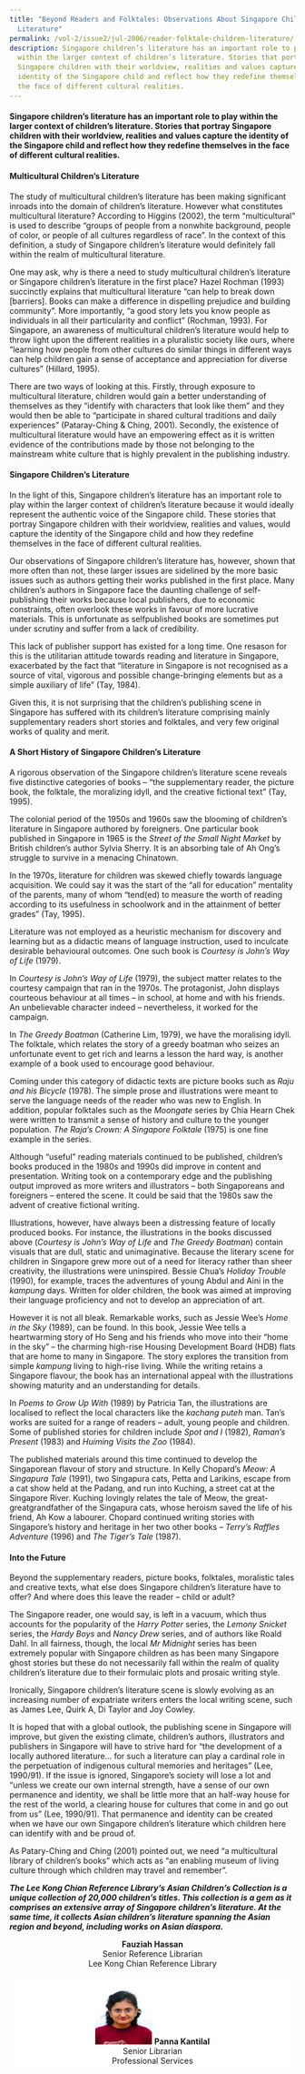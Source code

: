 ```yaml
---
title: "Beyond Readers and Folktales: Observations About Singapore Children’s
  Literature"
permalink: /vol-2/issue2/jul-2006/reader-folktale-children-literature/
description: Singapore children’s literature has an important role to play
  within the larger context of children’s literature. Stories that portray
  Singapore children with their worldview, realities and values capture the
  identity of the Singapore child and reflect how they redefine themselves in
  the face of different cultural realities.
---
```

####  Singapore children’s literature has an important role to play within the larger context of children’s literature. Stories that portray Singapore children with their worldview, realities and values capture the identity of the Singapore child and reflect how they redefine themselves in the face of different cultural realities.

#### **Multicultural Children’s Literature**
The study of multicultural children’s literature has been making significant inroads into the domain of children’s literature. However what constitutes multicultural literature? According to Higgins (2002), the term “multicultural” is used to describe “groups of people from a nonwhite background, people of color, or people of all cultures regardless of race”. In the context of this definition, a study of Singapore children’s literature would definitely fall within the realm of multicultural literature.

One may ask, why is there a need to study multicultural children’s literature or Singapore children’s literature in the first place? Hazel Rochman (1993) succinctly explains that multicultural literature “can help to break down \[barriers\]. Books can make a difference in dispelling prejudice and building community”. More importantly, “a good story lets you know people as individuals in all their particularity and conflict” (Rochman, 1993). For Singapore, an awareness of multicultural children’s literature would help to throw light upon the different realities in a pluralistic society like ours, where “learning how people from other cultures do similar things in different ways can help children gain a sense of acceptance and appreciation for diverse cultures” (Hillard, 1995).

There are two ways of looking at this. Firstly, through exposure to multicultural literature, children would gain a better understanding of themselves as they “identify with characters that look like them” and they would then be able to “participate in shared cultural traditions and daily experiences” (Pataray-Ching &amp; Ching, 2001). Secondly, the existence of multicultural literature would have an empowering effect as it is written evidence of the contributions made by those not belonging to the mainstream white culture that is highly prevalent in the publishing industry.

#### **Singapore Children’s Literature**
In the light of this, Singapore children’s literature has an important role to play within the larger context of children’s literature because it would ideally represent the authentic voice of the Singapore child. These stories that portray Singapore children with their worldview, realities and values, would capture the identity of the Singapore child and how they redefine themselves in the face of different cultural realities.

Our observations of Singapore children’s literature has, however, shown that more often than not, these larger issues are sidelined by the more basic issues such as authors getting their works published in the first place. Many children’s authors in Singapore face the daunting challenge of self-publishing their works because local publishers, due to economic constraints, often overlook these works in favour of more lucrative materials. This is unfortunate as selfpublished books are sometimes put under scrutiny and suffer from a lack of credibility.

This lack of publisher support has existed for a long time. One resason for this is the utilitarian attitude towards reading and literature in Singapore, exacerbated by the fact that “literature in Singapore is not recognised as a source of vital, vigorous and possible change-bringing elements but as a simple auxiliary of life” (Tay, 1984).

Given this, it is not surprising that the children’s publishing scene in Singapore has suffered with its children’s literature comprising mainly supplementary readers short stories and folktales, and very few original works of quality and merit.

#### **A Short History of Singapore Children’s Literature**
A rigorous observation of the Singapore children’s literature scene reveals five distinctive categories of books – “the supplementary reader, the picture book, the folktale, the moralizing idyll, and the creative fictional text” (Tay, 1995).

The colonial period of the 1950s and 1960s saw the blooming of children’s literature in Singapore authored by foreigners. One particular book published in Singapore in 1965 is the *Street of the Small Night Market* by British children’s author Sylvia Sherry. It is an absorbing tale of Ah Ong’s struggle to survive in a menacing Chinatown.

In the 1970s, literature for children was skewed chiefly towards language acquisition. We could say it was the start of the “all for education” mentality of the parents, many of whom “tend(ed) to measure the worth of reading according to its usefulness in schoolwork and in the attainment of better grades” (Tay, 1995).

Literature was not employed as a heuristic mechanism for discovery and learning but as a didactic means of language instruction, used to inculcate desirable behavioural outcomes. One such book is *Courtesy is John’s Way of Life* (1979).

In *Courtesy is John’s Way of Life* (1979), the subject matter relates to the courtesy campaign that ran in the 1970s. The protagonist, John displays courteous behaviour at all times – in school, at home and with his friends. An unbelievable character indeed – nevertheless, it worked for the campaign.

In *The Greedy Boatman* (Catherine Lim, 1979), we have the moralising idyll. The folktale, which relates the story of a greedy boatman who seizes an unfortunate event to get rich and learns a lesson the hard way, is another example of a book used to encourage good behaviour.

Coming under this category of didactic texts are picture books such as *Raju and his Bicycle* (1978). The simple prose and illustrations were meant to serve the language needs of the reader who was new to English. In addition, popular folktales such as the *Moongate* series by Chia Hearn Chek were written to transmit a sense of history and culture to the younger population. *The Raja’s Crown: A Singapore Folktale* (1975) is one fine example in the series.

Although “useful” reading materials continued to be published, children’s books produced in the 1980s and 1990s did improve in content and presentation. Writing took on a contemporary edge and the publishing output improved as more writers and illustrators – both Singaporeans and foreigners – entered the scene. It could be said that the 1980s saw the advent of creative fictional writing.

Illustrations, however, have always been a distressing feature of locally produced books. For instance, the illustrations in the books discussed above (*Courtesy is John’s Way of Life* and *The Greedy Boatman*) contain visuals that are dull, static and unimaginative. Because the literary scene for children in Singapore grew more out of a need for literacy rather than sheer creativity, the illustrations were uninspired. Bessie Chua’s *Holiday Trouble* (1990), for example, traces the adventures of young Abdul and Aini in the *kampung* days. Written for older children, the book was aimed at improving their language proficiency and not to develop an appreciation of art.

However it is not all bleak. Remarkable works, such as Jessie Wee’s *Home in the Sky* (1989), can be found. In this book, Jessie Wee tells a heartwarming story of Ho Seng and his friends who move into their “home in the sky” – the charming high-rise Housing Development Board (HDB) flats that are home to many in Singapore. The story explores the transition from simple *kampung* living to high-rise living. While the writing retains a Singapore flavour, the book has an international appeal with the illustrations showing maturity and an understanding for details.

In *Poems to Grow Up With* (1989) by Patricia Tan, the illustrations are localised to reflect the local characters like the *kachang puteh* man. Tan’s works are suited for a range of readers – adult, young people and children. Some of published stories for children include *Spot and I* (1982), *Raman’s Present* (1983) and *Huiming Visits the Zoo* (1984).

The published materials around this time continued to develop the Singaporean flavour of story and structure. In Kelly Chopard’s *Meow: A Singapura Tale* (1991), two Singapura cats, Petta and Larikins, escape from a cat show held at the Padang, and run into Kuching, a street cat at the Singapore River. Kuching lovingly relates the tale of Meow, the great-greatgrandfather of the Singapura cats, whose heroism saved the life of his friend, Ah Kow a labourer. Chopard continued writing stories with Singapore’s history and heritage in her two other books – *Terry’s Raffles Adventure* (1996) and *The Tiger’s Tale* (1987).

#### **Into the Future**
Beyond the supplementary readers, picture books, folktales, moralistic tales and creative texts, what else does Singapore children’s literature have to offer? And where does this leave the reader – child or adult?

The Singapore reader, one would say, is left in a vacuum, which thus accounts for the popularity of the *Harry Potter* series, the *Lemony Snicket* series, the *Hardy Boys* and *Nancy Drew* series, and of authors like Roald Dahl. In all fairness, though, the local *Mr Midnight* series has been extremely popular with Singapore children as has been many Singapore ghost stories but these do not necessarily fall within the realm of quality children’s literature due to their formulaic plots and prosaic writing style.

Ironically, Singapore children’s literature scene is slowly evolving as an increasing number of expatriate writers enters the local writing scene, such as James Lee, Quirk A, Di Taylor and Joy Cowley.

It is hoped that with a global outlook, the publishing scene in Singapore will improve, but given the existing climate, children’s authors, illustrators and publishers in Singapore will have to strive hard for “the development of a locally authored literature… for such a literature can play a cardinal role in the perpetuation of indigenous cultural memories and heritages” (Lee, 1990/91). If the issue is ignored, Singapore’s society will lose a lot and “unless we create our own internal strength, have a sense of our own permanence and identity, we shall be little more that an half-way house for the rest of the world, a clearing house for cultures that come in and go out from us” (Lee, 1990/91). That permanence and identity can be created when we have our own Singapore children’s literature which children here can identify with and be proud of.

As Patary-Ching and Ching (2001) pointed out, we need “a multicultural library of children’s books” which acts as “an enabling museum of living culture through which children may travel and remember”.

***The Lee Kong Chian Reference Library’s Asian Children’s Collection is a unique collection of 20,000 children’s titles. This collection is a gem as it comprises an extensive array of Singapore children’s literature. At the same time, it collects Asian children’s literature spanning the Asian region and beyond, including works on Asian diaspora.***

<div>
<center><b>Fauziah Hassan</b><br>Senior Reference Librarian<br> Lee Kong Chian Reference Library</center><br>
<div style="background-color: white;">
<br>
<center><img style="width: 100px; height: 100px;" src="/images/Authors/Panna.jpg">
<b>Panna Kantilal</b><br>Senior Librarian<br>  Professional Services</center></div>


	
	



</div>